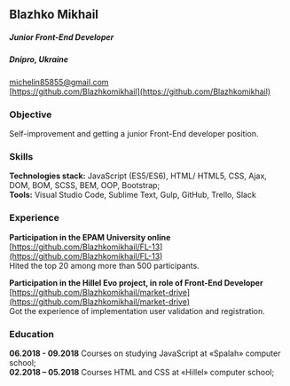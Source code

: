 ## Blazhko Mikhail
##### *Junior Front-End Developer*
##### *Dnipro, Ukraine*
michelin85855@gmail.com  
[https://github.com/Blazhkomikhail](https://github.com/Blazhkomikhail)

### Objective
Self-improvement and getting a junior Front-End developer position.   
### Skills
__Technologies stack:__ JavaScript (ES5/ES6), HTML/ HTML5, CSS, Ajax, DOM, BOM, SCSS, BEM, OOP, Bootstrap;  
__Tools:__ Visual Studio Code, Sublime Text, Gulp, GitHub, Trello, Slack
### Experience
**Participation in the EPAM University online**  
[https://github.com/Blazhkomikhail/FL-13](https://github.com/Blazhkomikhail/FL-13)  
Hited the top 20 among more than 500 participants.

**Participation in the Hillel Evo project, in role of Front-End Developer**  
[https://github.com/Blazhkomikhail/market-drive](https://github.com/Blazhkomikhail/market-drive)  
Got the experience of implementation user validation and registration. 

### Education 
**06.2018 - 09.2018** Courses on studying JavaScript at «Spalah» computer school;  
**02.2018 – 05.2018** Courses HTML and CSS at «Hillel» computer school;
